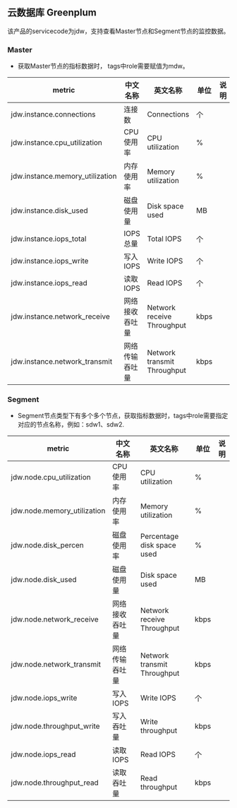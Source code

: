 ## 云数据库 Greenplum

该产品的servicecode为jdw，支持查看Master节点和Segment节点的监控数据。

### Master

- 获取Master节点的指标数据时， tags中role需要赋值为mdw。  

metric | 中文名称  | 英文名称 |单位 | 说明
---|--- |--- |--- |--- 
jdw.instance.connections|连接数|Connections|个|
jdw.instance.cpu_utilization|CPU使用率|CPU utilization|%|
jdw.instance.memory_utilization|内存使用率|Memory utilization|%|
jdw.instance.disk_used|磁盘使用量|Disk space used|MB|
jdw.instance.iops_total|IOPS总量|Total IOPS|个|
jdw.instance.iops_write|写入IOPS|Write IOPS|个|
jdw.instance.iops_read|读取IOPS|Read IOPS|个|
jdw.instance.network_receive|网络接收吞吐量|Network receive Throughput|kbps|
jdw.instance.network_transmit|网络传输吞吐量|Network transmit Throughput|kbps|

### Segment
- Segment节点类型下有多个多个节点，获取指标数据时，tags中role需要指定对应的节点名称，例如：sdw1、sdw2.  
 
metric | 中文名称  | 英文名称 |单位 | 说明
---|--- |--- |--- |--- 
jdw.node.cpu_utilization|CPU使用率|CPU utilization|%|
jdw.node.memory_utilization|内存使用率|Memory utilization|%|
jdw.node.disk_percen|磁盘使用率|Percentage disk space used|%|
jdw.node.disk_used|磁盘使用量|Disk space used|MB|
jdw.node.network_receive|网络接收吞吐量|Network receive Throughput|kbps|
jdw.node.network_transmit|网络传输吞吐量|Network transmit Throughput|kbps|
jdw.node.iops_write|写入IOPS|Write IOPS|个|
jdw.node.throughput_write|写入吞吐量|Write throughput|kbps|
jdw.node.iops_read|读取IOPS|Read IOPS|个|
jdw.node.throughput_read|读取吞吐量|Read throughput|kbps|
